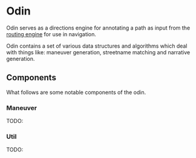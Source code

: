 # Odin

Odin serves as a directions engine for annotating a path as input from the [routing engine](https://github.com/valhalla/thor) for use in navigation.

Odin contains a set of various data structures and algorithms which deal with things like: maneuver generation, streetname matching and narrative generation.

## Components ##

What follows are some notable components of the odin.

### Maneuver ###

TODO:

### Util ###

TODO:
